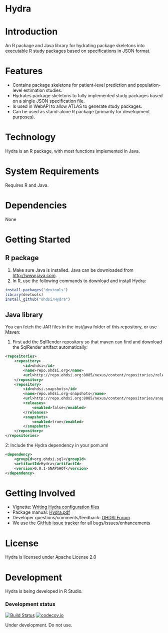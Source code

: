 Hydra
=====

Introduction
============
An R package and Java library for hydrating package skeletons into executable R study packages based on specifications in JSON format.

Features
========
- Contains package skeletons for patient-level prediction and population-level estimation studies.
- Hydrates package skeletons to fully implemented study packages based on a single JSON specification file.
- Is used in WebAPI to allow ATLAS to generate study packages.
- Can be used as stand-alone R package (primarily for development purposes).

Technology
==========
Hydra is an R package, with most functions implemented in Java.

System Requirements
===================
Requires R and Java.

Dependencies
============
None

Getting Started
===============

## R package

1. Make sure Java is installed. Java can be downloaded from
<a href="http://www.java.com" target="_blank">http://www.java.com</a>.
2. In R, use the following commands to download and install Hydra:

  ```r
  install.packages("devtools")
  library(devtools)
  install_github("ohdsi/Hydra") 
  ```

## Java library

You can fetch the JAR files in the inst/java folder of this repository, or use Maven:

1. First add the SqlRender repository so that maven can find and download the SqlRender artifact automatically:
```xml
<repositories>
	<repository>
		<id>ohdsi</id>
		<name>repo.ohdsi.org</name>
		<url>http://repo.ohdsi.org:8085/nexus/content/repositories/releases</url>
	</repository>
	<repository>
		<id>ohdsi.snapshots</id>
		<name>repo.ohdsi.org-snapshots</name>
		<url>http://repo.ohdsi.org:8085/nexus/content/repositories/snapshots</url>
		<releases>
			<enabled>false</enabled>
		</releases>
		<snapshots>
			<enabled>true</enabled>
		</snapshots>
	</repository>
</repositories>
```
2: Include the Hydra dependency in your pom.xml
```xml
<dependency>
	<groupId>org.ohdsi.sql</groupId>
	<artifactId>Hydra</artifactId>
	<version>0.0.1-SNAPSHOT</version>
</dependency>
```

Getting Involved
================
* Vignette: [Writing Hydra configuration files](https://raw.githubusercontent.com/OHDSI/Hydra/master/inst/doc/WritingHydraConfigs.pdf)
* Package manual: [Hydra.pdf](https://raw.githubusercontent.com/OHDSI/Hydra/master/extras/Hydra.pdf) 
* Developer questions/comments/feedback: <a href="http://forums.ohdsi.org/c/developers">OHDSI Forum</a>
* We use the <a href="../../issues">GitHub issue tracker</a> for all bugs/issues/enhancements
 
License
=======
Hydra is licensed under Apache License 2.0

Development
===========
Hydra is being developed in R Studio.

### Development status

[![Build Status](https://travis-ci.org/OHDSI/Hydra.svg?branch=master)](https://travis-ci.org/OHDSI/Hydra)
[![codecov.io](https://codecov.io/github/OHDSI/Hydra/coverage.svg?branch=master)](https://codecov.io/github/OHDSI/Hydra?branch=master)

Under development. Do not use.
